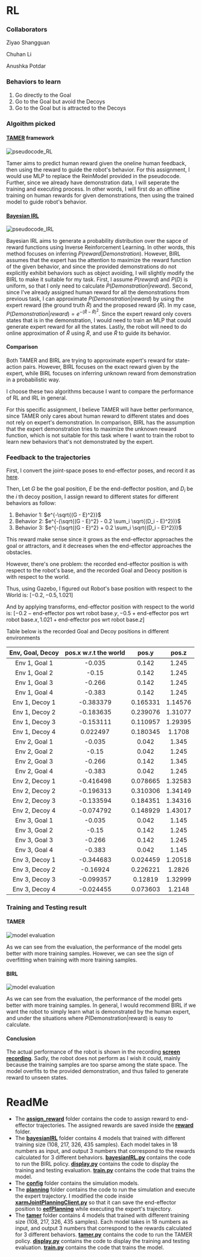 # RL

### Collaborators

Ziyao Shangguan

Chuhan Li

Anushka Potdar




### Behaviors to learn

1. Go directly to the Goal
2. Go to the Goal but avoid the Decoys
3. Go to the Goal but is attracted to the Decoys

### Algoithm picked

#### [TAMER](https://www.researchgate.net/publication/220916820_Interactively_shaping_agents_via_human_reinforcement_the_TAMER_framework) framework

![pseudocode_RL](tamer/pseudocode_TAMER.png)

Tamer aims to predict human reward given the oneline human feedback, then using the reward to guide the robot's behavior. For this assignment, I would use MLP to replace the ReinModel provided in the pseudocode. Further, since we already have demonstration data, I will seperate the training and executing process. In other words, I will first do an offline training on human rewards for given demonstrations, then using the trained model to guide robot's behavior.

#### [Bayesian IRL](https://www.researchgate.net/publication/220815343_Bayesian_Inverse_Reinforcement_Learning) 

![pseudocode_IRL](bayesianIRL/Pseudocode_BayesianIRL.png)

Bayesian IRL aims to generate a probability distribution over the sapce of reward functions using Inverse Reinforcement Learning. In other words, this method focuses on inferring $P(reward | Demonstration)$. However, BIRL assumes that the expert has the attention to maximize the reward function of the given behavior, and since the provided demonstrations do not explicitly exhibit behaviors such as object avoiding, I will slightly modify the BIRL to make it suitable for my task. First, I assume $P(reward)$ and $P(D)$ is uniform, so that I only need to calculate $P(Demonstration | reward)$. Second, since I've already assigned human reward for all the demonstrations from previous task, I can approximate $P(Demonstration| reward)$ by using the expert reward (the ground truth $\hat{R}$) and the proposed reward ($\tilde{R}$). In my case, $P(Demonstration| reward) = e^{-(\hat{R} - \tilde{R})^2}$. Since the expert reward only covers states that is in the demonstration, I would need to train an MLP that could generate expert reward for all the states. Lastly, the robot will need to do online approximation of $\hat{R}$ using $\tilde{R}$, and use $\tilde{R}$ to guide its behavior.

#### Comparison

Both TAMER and BIRL are trying to approximate expert's reward for state-action pairs. However, BIRL focuses on the exact reward given by the expert, while BIRL focuses on inferring unknown reward from demonstration in a probabilistic way.

I choose these two algorithms because I want to compare the performance of RL and IRL in general.

For this specific assignment, I believe TAMER will have better performance, since TAMER only cares about human reward to different states and does not rely on expert's demonstration. In comparison, BIRL has the assumption that the expert demonstration tries to maximize the unknown reward function, which is not suitable for this task where I want to train the robot to learn new behaviors that's not demonstrated by the expert.

### Feedback to the trajectories

First, I convert the joint-space poses to end-effector poses, and record it as [here](eefPlanning).

Then, Let $G$ be the goal position, $E$ be the end-deffector position, and $D_i$ be the $i$ th decoy position, I assign reward to different states for different behaviors as follow:

1. Behavior 1: $e^{-\sqrt{(G - E)^2}}$
2. Behavior 2: $e^{-(\sqrt{(G - E)^2} - 0.2 \sum_i \sqrt{(D_i - E)^2})}$
3. Behavior 3: $e^{-(\sqrt{(G - E)^2} + 0.2 \sum_i \sqrt{(D_i - E)^2})}$

This reward make sense since it grows as the end-effector approaches the goal or attractors, and it decreases when the end-effector approaches the obstacles.

However, there's one problem: the recorded end-effector position is with respect to the robot's base, and the recorded Goal and Deocy position is with respect to the world.

Thus, using Gazebo, I figured out Robot's base position with respect to the World is: $[-0.2, -0.5, 1.021]$

And by applying transforms, end-effector position with respect to the world is: $[-0.2 - \text{end-effector pos wrt robot base}.y, -0.5 + \text{end-effector pos wrt robot base}.x, 1.021 + \text{end-effector pos wrt robot base}.z]$

Table below is the recorded Goal and Decoy positions in different environments

|Env, Goal, Decoy| pos.x w.r.t the world | pos.y       | pos.z      |
|:--------------:|:---------------------:|:-----------:|:----------:|
|Env 1, Goal 1   |-0.035		 |0.142        |1.245	    |
|Env 1, Goal 2   |-0.15			 |0.142	       |1.245       |
|Env 1, Goal 3   |-0.266		 |0.142	       |1.245       |
|Env 1, Goal 4   |-0.383		 |0.142        |1.245	    |
|Env 1, Decoy 1  |-0.383379              |0.165331     |1.14576     |
|Env 1, Decoy 2  |-0.183635		 |0.239076     |1.31077     |
|Env 1, Decoy 3  |-0.153111              |0.110957     |1.29395     |
|Env 1, Decoy 4  |0.022497	  	 |0.180345     |1.1708      |
|Env 2, Goal 1   |-0.035		 |0.042        |1.345	    |
|Env 2, Goal 2   |-0.15			 |0.042	       |1.245       |
|Env 2, Goal 3   |-0.266		 |0.142	       |1.345       |
|Env 2, Goal 4   |-0.383		 |0.042        |1.245	    |
|Env 2, Decoy 1  |-0.416498              |0.078665     |1.32583     |
|Env 2, Decoy 2  |-0.196313		 |0.310306     |1.34149     |
|Env 2, Decoy 3  |-0.133594              |0.184351     |1.34316     |
|Env 2, Decoy 4  |-0.074792	  	 |0.148929     |1.43017     |
|Env 3, Goal 1   |-0.035		 |0.042        |1.145	    |
|Env 3, Goal 2   |-0.15			 |0.142	       |1.245       |
|Env 3, Goal 3   |-0.266		 |0.142	       |1.245       |
|Env 3, Goal 4   |-0.383		 |0.042        |1.145	    |
|Env 3, Decoy 1  |-0.344683              |0.024459     |1.20518     |
|Env 3, Decoy 2  |-0.16924		 |0.226221     |1.2826      |
|Env 3, Decoy 3  |-0.099357              |0.12819      |1.32999     |
|Env 3, Decoy 4  |-0.024455	  	 |0.073603     |1.2148      |

### Training and Testing result

#### TAMER

![model evaluation](tamer/comparison_plots_joint_space.png)

As we can see from the evaluation, the performance of the model gets better with more training samples. However, we can see the sign of overfitting when training with more training samples.

#### BIRL

![model evaluation](bayesianIRL/comparison_plots_joint_space.png)

As we can see from the evaluation, the performance of the model gets better with more training samples. In general, I would recommend BIRL if we want the robot to simply learn what is demonstrated by the human expert, and under the situations where $P(\text{Demonstration} | \text{reward})$ is easy to calculate.

#### Conclusion

The actual performance of the robot is shown in the recording **[screen recording](ComleteFailure.webm)**. Sadly, the robot does not perform as I wish it could, mainly because the training samples are too sparse among the state space. The model overfits to the provided demonstration, and thus failed to generate reward to unseen states.

# ReadMe

* The **[assign_reward](assign_reward)** folder contains the code to assign reward to end-effector trajectories. The assigned rewards are saved inside the **[reward](reward)** folder.
* The **[bayesianIRL](bayesianIRL)** folder contains 4 models that trained with different training size (108, 217, 326, 435 samples). Each model takes in 18 numbers as input, and output 3 numbers that correspond to the rewards calculated for 3 different behaviors. **[bayesianIRL.py](bayesianIRL/bayesianIRL.py)** contains the code to run the BIRL policy. **[display.py](bayesianIRL/display.py)** contains the code to display the training and testing evaluation. **[train.py](bayesianIRL/train.py)** contains the code that trains the model.
* The **[config](config)** folder contains the simulation models.
* The **[planning](planning)** folder contains the code to run the simulation and execute the expert trajectory. I modified the code inside **[xarmJointPlanningClient.py](planning/xarmJointPlanningClient.py)** so that it can save the end-effector position to **[eefPlanning](eefPlanning)** while executing the expert's trajectory.
* The **[tamer](tamer)** folder contains 4 models that trained with different training size (108, 217, 326, 435 samples). Each model takes in 18 numbers as input, and output 3 numbers that correspond to the rewards calculated for 3 different behaviors. **[tamer.py](tamer/tamer.py)** contains the code to run the TAMER policy. **[display.py](tamer/display.py)** contains the code to display the training and testing evaluation. **[train.py](tamer/train.py)** contains the code that trains the model.




